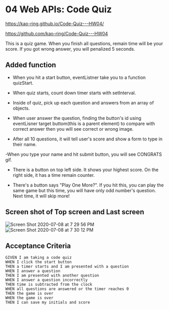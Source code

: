 # 04 Web APIs: Code Quiz

https://kao-ring.github.io/Code-Quiz---HW04/

https://github.com/kao-ring/Code-Quiz---HW04

This is a quiz game. When you finish all questions, remain time will be your score. If you got wrong answer, you will penalized 5 seconds.

## Added function

- When you hit a start button, eventListner take you to a function quizStart.

- When quiz starts, count down timer starts with setInterval.

- Inside of quiz, pick up each question and answers from an array of objects.

- When user answer the question, finding the button's id using eventLisner target buttom(this is a parent element) to compare with correct answer then you will see correct or wrong image.

- After all 10 questions, it will tell user's score and show a form to type in their name.

-When you type your name and hit submit button, you will see CONGRATS gif.

- There is a button on top left side. It shows your highest score. On the right side, it has a time remain counter.

- There's a button says "Play One More?". If you hit this, you can play the same game but this time, you will have only odd number's question. Next time, it will skip more!

## Screen shot of Top screen and Last screen

![Screen Shot 2020-07-08 at 7 29 56 PM](https://user-images.githubusercontent.com/66850293/86984323-4a8b0c00-c15c-11ea-8b44-6d8f7084ac1b.png)
![Screen Shot 2020-07-08 at 7 30 12 PM](https://user-images.githubusercontent.com/66850293/86984325-4b23a280-c15c-11ea-9ff2-d1328f7edc66.png)

## Acceptance Criteria

```
GIVEN I am taking a code quiz
WHEN I click the start button
THEN a timer starts and I am presented with a question
WHEN I answer a question
THEN I am presented with another question
WHEN I answer a question incorrectly
THEN time is subtracted from the clock
WHEN all questions are answered or the timer reaches 0
THEN the game is over
WHEN the game is over
THEN I can save my initials and score
```

